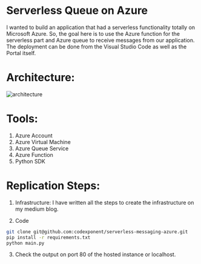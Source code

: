 # Serverless Queue on Azure
I wanted to build an application that had a serverless functionality totally on Microsoft Azure. So, the goal here is to use the Azure function for the serverless part and Azure queue to receive messages from our application. The deployment can be done from the Visual Studio Code as well as the Portal itself.

# Architecture:
![architecture](https://user-images.githubusercontent.com/13358738/123502383-a6032200-d66b-11eb-9fcd-ac1a216beb13.png)

# Tools:
1. Azure Account
2. Azure Virtual Machine
3. Azure Queue Service
4. Azure Function
5. Python SDK

# Replication Steps:
1. Infrastructure: I have written all the steps to create the infrastructure on my medium blog.
 
2. Code
```bash
git clone git@github.com:codexponent/serverless-messaging-azure.git
pip install -r requirements.txt
python main.py
```
3. Check the output on port 80 of the hosted instance or localhost.
